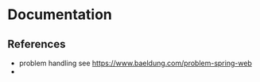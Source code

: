 # Documentation

## References
- problem handling see https://www.baeldung.com/problem-spring-web
- 